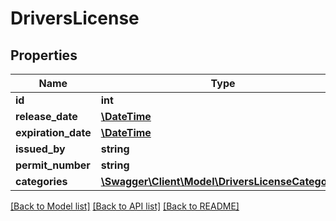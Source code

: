 # DriversLicense

## Properties
Name | Type | Description | Notes
------------ | ------------- | ------------- | -------------
**id** | **int** |  | [optional] 
**release_date** | [**\DateTime**](\DateTime.md) |  | 
**expiration_date** | [**\DateTime**](\DateTime.md) |  | 
**issued_by** | **string** |  | 
**permit_number** | **string** |  | 
**categories** | [**\Swagger\Client\Model\DriversLicenseCategory[]**](DriversLicenseCategory.md) |  | 

[[Back to Model list]](../README.md#documentation-for-models) [[Back to API list]](../README.md#documentation-for-api-endpoints) [[Back to README]](../README.md)


